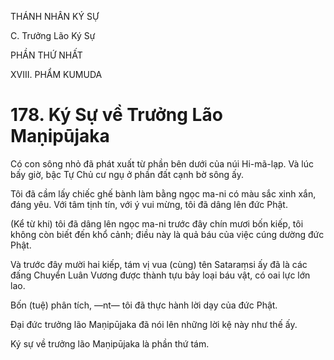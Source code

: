 THÁNH NHÂN KÝ SỰ

C. Trưởng Lão Ký Sự

PHẦN THỨ NHẤT

XVIII. PHẨM KUMUDA

# 178. Ký Sự về Trưởng Lão Maṇipūjaka

Có con sông nhỏ đã phát xuất từ phần bên dưới của núi Hi-mã-lạp. Và lúc bấy giờ, bậc Tự Chủ cư ngụ ở phần đất cạnh bờ sông ấy.

Tôi đã cầm lấy chiếc ghế bành làm bằng ngọc ma-ni có màu sắc xinh xắn, đáng yêu. Với tâm tịnh tín, với ý vui mừng, tôi đã dâng lên đức Phật.

(Kể từ khi) tôi đã dâng lên ngọc ma-ni trước đây chín mươi bốn kiếp, tôi không còn biết đến khổ cảnh; điều này là quả báu của việc cúng dường đức Phật.

Và trước đây mười hai kiếp, tám vị vua (cùng) tên Sataraṃsi ấy đã là các đấng Chuyển Luân Vương được thành tựu bảy loại báu vật, có oai lực lớn lao.

Bốn (tuệ) phân tích, ―nt― tôi đã thực hành lời dạy của đức Phật.

Đại đức trưởng lão Maṇipūjaka đã nói lên những lời kệ này như thế ấy.

Ký sự về trưởng lão Maṇipūjaka là phần thứ tám.
